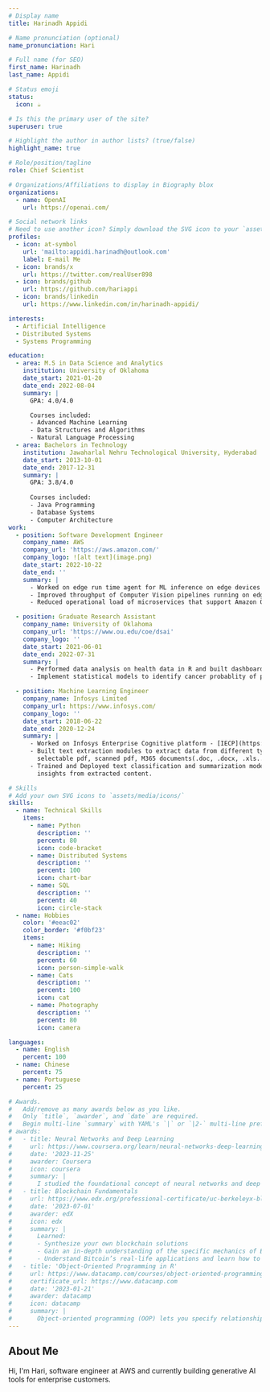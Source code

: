 ```yaml
---
# Display name
title: Harinadh Appidi

# Name pronunciation (optional)
name_pronunciation: Hari

# Full name (for SEO)
first_name: Harinadh
last_name: Appidi

# Status emoji
status:
  icon: ☕️

# Is this the primary user of the site?
superuser: true

# Highlight the author in author lists? (true/false)
highlight_name: true

# Role/position/tagline
role: Chief Scientist

# Organizations/Affiliations to display in Biography blox
organizations:
  - name: OpenAI
    url: https://openai.com/

# Social network links
# Need to use another icon? Simply download the SVG icon to your `assets/media/icons/` folder.
profiles:
  - icon: at-symbol
    url: 'mailto:appidi.harinadh@outlook.com'
    label: E-mail Me
  - icon: brands/x
    url: https://twitter.com/realUser898
  - icon: brands/github
    url: https://github.com/hariappi
  - icon: brands/linkedin
    url: https://www.linkedin.com/in/harinadh-appidi/

interests:
  - Artificial Intelligence
  - Distributed Systems
  - Systems Programming

education:
  - area: M.S in Data Science and Analytics
    institution: University of Oklahoma
    date_start: 2021-01-20
    date_end: 2022-08-04
    summary: |
      GPA: 4.0/4.0

      Courses included:
      - Advanced Machine Learning
      - Data Structures and Algorithms
      - Natural Language Processing
  - area: Bachelors in Technology
    institution: Jawaharlal Nehru Technological University, Hyderabad
    date_start: 2013-10-01
    date_end: 2017-12-31
    summary: |
      GPA: 3.8/4.0
      
      Courses included:
      - Java Programming
      - Database Systems
      - Computer Architecture
work:
  - position: Software Development Engineer
    company_name: AWS
    company_url: 'https://aws.amazon.com/'
    company_logo: ![alt text](image.png)
    date_start: 2022-10-22
    date_end: ''
    summary: |
      - Worked on edge run time agent for ML inference on edge devices - [Link](https://docs.aws.amazon.com/sagemaker/latest/dg/edge-device-fleet-about.html)
      - Improved throughput of Computer Vision pipelines running on edge devices by 30%.
      - Reduced operational load of microservices that support Amazon Q Business.[](https://aws.amazon.com/q/business/)

  - position: Graduate Research Assistant
    company_name: University of Oklahoma
    company_url: 'https://www.ou.edu/coe/dsai'
    company_logo: ''
    date_start: 2021-06-01
    date_end: 2022-07-31
    summary: |
      - Performed data analysis on health data in R and built dashboards.
      - Implement statistical models to identify cancer probablity of patients based on direct and indirect features extracted from health dataset.

  - position: Machine Learning Engineer
    company_name: Infosys Limited
    company_url: https://www.infosys.com/
    company_logo: ''
    date_start: 2018-06-22
    date_end: 2020-12-24
    summary: |
      - Worked on Infosys Enterprise Cognitive platform - [IECP](https://www.infosys.com/services/incubating-emerging-technologies/offerings/     enterprise-cognitive-platform.html) building NLP based solutions to extract insights from invoices.
      - Built text extraction modules to extract data from different types of documents like
        selectable pdf, scanned pdf, M365 documents(.doc, .docx, .xls...) and images.
      - Trained and Deployed text classification and summarization models to fetch relevant
        insights from extracted content.

# Skills
# Add your own SVG icons to `assets/media/icons/`
skills:
  - name: Technical Skills
    items:
      - name: Python
        description: ''
        percent: 80
        icon: code-bracket
      - name: Distributed Systems
        description: ''
        percent: 100
        icon: chart-bar
      - name: SQL
        description: ''
        percent: 40
        icon: circle-stack
  - name: Hobbies
    color: '#eeac02'
    color_border: '#f0bf23'
    items:
      - name: Hiking
        description: ''
        percent: 60
        icon: person-simple-walk
      - name: Cats
        description: ''
        percent: 100
        icon: cat
      - name: Photography
        description: ''
        percent: 80
        icon: camera

languages:
  - name: English
    percent: 100
  - name: Chinese
    percent: 75
  - name: Portuguese
    percent: 25

# Awards.
#   Add/remove as many awards below as you like.
#   Only `title`, `awarder`, and `date` are required.
#   Begin multi-line `summary` with YAML's `|` or `|2-` multi-line prefix and indent 2 spaces below.
# awards:
#   - title: Neural Networks and Deep Learning
#     url: https://www.coursera.org/learn/neural-networks-deep-learning
#     date: '2023-11-25'
#     awarder: Coursera
#     icon: coursera
#     summary: |
#       I studied the foundational concept of neural networks and deep learning. By the end, I was familiar with the significant technological trends driving the rise of deep learning; build, train, and apply fully connected deep neural networks; implement efficient (vectorized) neural networks; identify key parameters in a neural network’s architecture; and apply deep learning to your own applications.
#   - title: Blockchain Fundamentals
#     url: https://www.edx.org/professional-certificate/uc-berkeleyx-blockchain-fundamentals
#     date: '2023-07-01'
#     awarder: edX
#     icon: edx
#     summary: |
#       Learned:
#       - Synthesize your own blockchain solutions
#       - Gain an in-depth understanding of the specific mechanics of Bitcoin
#       - Understand Bitcoin’s real-life applications and learn how to attack and destroy Bitcoin, Ethereum, smart contracts and Dapps, and alternatives to Bitcoin’s Proof-of-Work consensus algorithm
#   - title: 'Object-Oriented Programming in R'
#     url: https://www.datacamp.com/courses/object-oriented-programming-with-s3-and-r6-in-r
#     certificate_url: https://www.datacamp.com
#     date: '2023-01-21'
#     awarder: datacamp
#     icon: datacamp
#     summary: |
#       Object-oriented programming (OOP) lets you specify relationships between functions and the objects that they can act on, helping you manage complexity in your code. This is an intermediate level course, providing an introduction to OOP, using the S3 and R6 systems. S3 is a great day-to-day R programming tool that simplifies some of the functions that you write. R6 is especially useful for industry-specific analyses, working with web APIs, and building GUIs.
---
```


## About Me

Hi, I'm Hari, software engineer at AWS and currently building generative AI tools for enterprise customers.